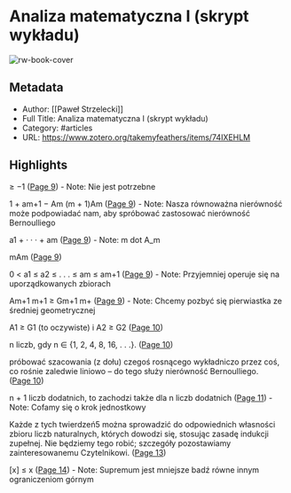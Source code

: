 # Analiza matematyczna I (skrypt wykładu)

![rw-book-cover](https://readwise-assets.s3.amazonaws.com/static/images/article0.00998d930354.png)

## Metadata
- Author: [[Paweł Strzelecki]]
- Full Title: Analiza matematyczna I (skrypt wykładu)
- Category: #articles
- URL: https://www.zotero.org/takemyfeathers/items/74IXEHLM

## Highlights

≥ −1 ([Page 9](zotero://open-pdf/library/items/?page=9%&annotation=CWWYVTGP))
    - Note: Nie jest potrzebne


1 + am+1 − Am (m + 1)Am ([Page 9](zotero://open-pdf/library/items/?page=9%&annotation=HZPDRFDD))
    - Note: Nasza równoważna nierówność może podpowiadać nam, aby spróbować zastosować nierówność Bernoulliego


a1 + · · · + am ([Page 9](zotero://open-pdf/library/items/?page=9%&annotation=WDNAXCXD))
    - Note: m dot A_m


mAm ([Page 9](zotero://open-pdf/library/items/?page=9%&annotation=P23D9TLB))


0 < a1 ≤ a2 ≤ . . . ≤ am ≤ am+1 ([Page 9](zotero://open-pdf/library/items/?page=9%&annotation=2N99J5RS))
    - Note: Przyjemniej operuje się na uporządkowanych zbiorach


Am+1 m+1 ≥ Gm+1 m+ ([Page 9](zotero://open-pdf/library/items/?page=9%&annotation=K8WBLFEW))
    - Note: Chcemy pozbyć się pierwiastka ze średniej geometrycznej


A1 ≥ G1 (to oczywiste) i A2 ≥ G2 ([Page 10](zotero://open-pdf/library/items/?page=10%&annotation=T5LKXV46))


n liczb, gdy n ∈ {1, 2, 4, 8, 16, . . .}. ([Page 10](zotero://open-pdf/library/items/?page=10%&annotation=47UHD4WA))


próbować szacowania (z dołu) czegoś rosnącego wykładniczo przez coś, co rośnie zaledwie liniowo – do tego służy nierówność Bernoulliego. ([Page 10](zotero://open-pdf/library/items/?page=10%&annotation=Z4GZ3LWC))


n + 1 liczb dodatnich, to zachodzi także dla n liczb dodatnich ([Page 11](zotero://open-pdf/library/items/?page=11%&annotation=HSM8X3I4))
    - Note: Cofamy się o krok jednostkowy


Każde z tych twierdzeń5 można sprowadzić do odpowiednich własności zbioru liczb naturalnych, których dowodzi się, stosując zasadę indukcji zupełnej. Nie będziemy tego robić; szczegóły pozostawiamy zainteresowanemu Czytelnikowi. ([Page 13](zotero://open-pdf/library/items/?page=13%&annotation=UTY26FCD))


[x] ≤ x ([Page 14](zotero://open-pdf/library/items/?page=14%&annotation=Z5R8NNMI))
    - Note: Supremum jest mniejsze badź równe innym ograniczeniom górnym

